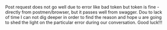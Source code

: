 Post request does not go well due to error like bad token but token is fine - directly from postmen/browser,
but it passes well from swagger. Dou to lack of time I can not dig deeper in order to find the reason and hope 
u are going to shed the light on the particular error during our conversation. Good luck!!! 
